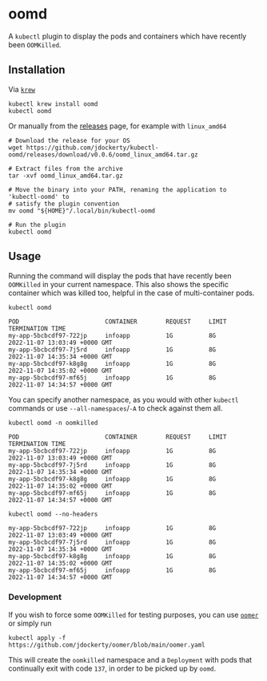 # oomd

A `kubectl` plugin to display the pods and containers which have recently been `OOMKilled`.

## Installation 

Via [`krew`](https://krew.sigs.k8s.io/)
```
kubectl krew install oomd
kubectl oomd
```

Or manually from the [releases](https://github.com/jdockerty/kubectl-oomd/releases) page, for example with `linux_amd64`

```shell
# Download the release for your OS
wget https://github.com/jdockerty/kubectl-oomd/releases/download/v0.0.6/oomd_linux_amd64.tar.gz

# Extract files from the archive
tar -xvf oomd_linux_amd64.tar.gz

# Move the binary into your PATH, renaming the application to 'kubectl-oomd' to
# satisfy the plugin convention
mv oomd "${HOME}"/.local/bin/kubectl-oomd

# Run the plugin
kubectl oomd
```

## Usage

Running the command will display the pods that have recently been `OOMKilled` in your current namespace.
This also shows the specific container which was killed too, helpful in the case of multi-container pods.


```
kubectl oomd

POD                        CONTAINER        REQUEST     LIMIT     TERMINATION TIME
my-app-5bcbcdf97-722jp     infoapp          1G          8G        2022-11-07 13:03:49 +0000 GMT
my-app-5bcbcdf97-7j5rd     infoapp          1G          8G        2022-11-07 14:35:34 +0000 GMT
my-app-5bcbcdf97-k8g8g     infoapp          1G          8G        2022-11-07 14:35:02 +0000 GMT
my-app-5bcbcdf97-mf65j     infoapp          1G          8G        2022-11-07 14:34:57 +0000 GMT
```

You can specify another namespace, as you would with other `kubectl` commands or use `--all-namespaces`/`-A` to check against them all.


```
kubectl oomd -n oomkilled

POD                        CONTAINER        REQUEST     LIMIT     TERMINATION TIME
my-app-5bcbcdf97-722jp     infoapp          1G          8G        2022-11-07 13:03:49 +0000 GMT
my-app-5bcbcdf97-7j5rd     infoapp          1G          8G        2022-11-07 14:35:34 +0000 GMT
my-app-5bcbcdf97-k8g8g     infoapp          1G          8G        2022-11-07 14:35:02 +0000 GMT
my-app-5bcbcdf97-mf65j     infoapp          1G          8G        2022-11-07 14:34:57 +0000 GMT
```

```
kubectl oomd --no-headers

my-app-5bcbcdf97-722jp     infoapp          1G          8G        2022-11-07 13:03:49 +0000 GMT
my-app-5bcbcdf97-7j5rd     infoapp          1G          8G        2022-11-07 14:35:34 +0000 GMT
my-app-5bcbcdf97-k8g8g     infoapp          1G          8G        2022-11-07 14:35:02 +0000 GMT
my-app-5bcbcdf97-mf65j     infoapp          1G          8G        2022-11-07 14:34:57 +0000 GMT
```

### Development

If you wish to force some `OOMKilled` for testing purposes, you can use [`oomer`](https://github.com/jdockerty/oomer)
or simply run

    kubectl apply -f https://github.com/jdockerty/oomer/blob/main/oomer.yaml

This will create the `oomkilled` namespace and a `Deployment` with pods that continually exit with code `137`,
in order to be picked up by `oomd`.
